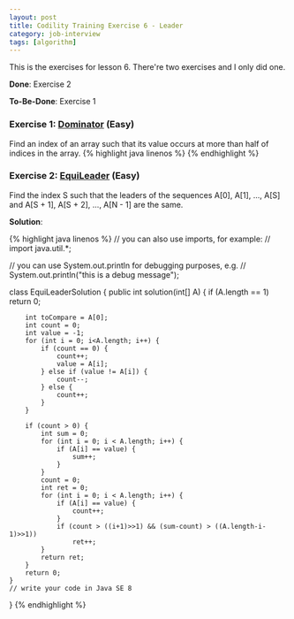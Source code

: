 ```yaml
---
layout: post
title: Codility Training Exercise 6 - Leader
category: job-interview
tags: [algorithm]
---
```

This is the exercises for lesson 6. There're two exercises and I only did one. 

**Done**: Exercise 2

**To-Be-Done**: Exercise 1


### Exercise 1: [Dominator](https://codility.com/demo/take-sample-test/dominator/) (Easy)
Find an index of an array such that its value occurs at more than half of indices in the array. 
{%  highlight java linenos  %}
{% endhighlight %}

### Exercise 2: [EquiLeader](https://codility.com/demo/take-sample-test/equi_leader/) (Easy)
Find the index S such that the leaders of the sequences A[0], A[1], ..., A[S] and A[S + 1], A[S + 2], ..., A[N - 1] are the same. 

**Solution**:

{%  highlight java linenos  %}
// you can also use imports, for example:
// import java.util.*;

// you can use System.out.println for debugging purposes, e.g.
// System.out.println("this is a debug message");

class EquiLeaderSolution {
    public int solution(int[] A) {
        if (A.length == 1)
            return 0;

        int toCompare = A[0];
        int count = 0;
        int value = -1;
        for (int i = 0; i<A.length; i++) {
            if (count == 0) {
                count++;
                value = A[i];
            } else if (value != A[i]) {
                count--;
            } else {
                count++;
            }
        }

        if (count > 0) {
            int sum = 0;
            for (int i = 0; i < A.length; i++) {
                if (A[i] == value) {
                    sum++;
                }
            }
            count = 0;
            int ret = 0;
            for (int i = 0; i < A.length; i++) {
                if (A[i] == value) {
                    count++;
                }
                if (count > ((i+1)>>1) && (sum-count) > ((A.length-i-1)>>1))
                    ret++;
            }
            return ret;
        }
        return 0;
    }
    // write your code in Java SE 8
}
{% endhighlight %}


